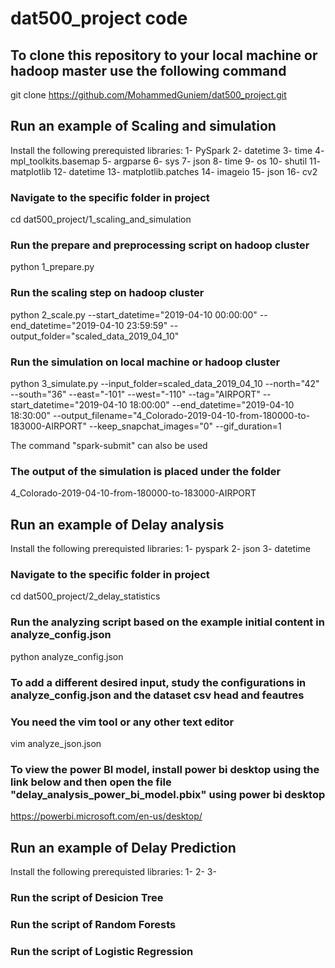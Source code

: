 # dat500_project code

## To clone this repository to your local machine or hadoop master use the following command

git clone https://github.com/MohammedGuniem/dat500_project.git

## Run an example of Scaling and simulation

Install the following prerequisted libraries:
1- PySpark
2- datetime
3- time
4- mpl_toolkits.basemap
5- argparse
6- sys
7- json
8- time
9- os
10- shutil
11- matplotlib
12- datetime
13- matplotlib.patches
14- imageio
15- json
16- cv2

### Navigate to the specific folder in project
cd dat500_project/1_scaling_and_simulation

### Run the prepare and preprocessing script on hadoop cluster
python 1_prepare.py 

### Run the scaling step on hadoop cluster
python 2_scale.py --start_datetime="2019-04-10 00:00:00" --end_datetime="2019-04-10 23:59:59" --output_folder="scaled_data_2019_04_10"

### Run the simulation on local machine or hadoop cluster
python 3_simulate.py --input_folder=scaled_data_2019_04_10 --north="42" --south="36" --east="-101" --west="-110" --tag="AIRPORT" --start_datetime="2019-04-10 18:00:00" --end_datetime="2019-04-10 18:30:00" --output_filename="4_Colorado-2019-04-10-from-180000-to-183000-AIRPORT" --keep_snapchat_images="0" --gif_duration=1

The command "spark-submit" can also be used

### The output of the simulation is placed under the folder
4_Colorado-2019-04-10-from-180000-to-183000-AIRPORT


## Run an example of Delay analysis
Install the following prerequisted libraries:
1- pyspark
2- json
3- datetime

### Navigate to the specific folder in project
cd dat500_project/2_delay_statistics

### Run the analyzing script based on the example initial content in analyze_config.json
python analyze_config.json

### To add a different desired input, study the configurations in analyze_config.json and the dataset csv head and feautres
### You need the vim tool or any other text editor
vim analyze_json.json

### To view the power BI model, install power bi desktop using the link below and then open the file "delay_analysis_power_bi_model.pbix" using power bi desktop
https://powerbi.microsoft.com/en-us/desktop/



## Run an example of Delay Prediction
Install the following prerequisted libraries:
1-
2-
3-

### Run the script of Desicion Tree

### Run the script of Random Forests

### Run the script of Logistic Regression


